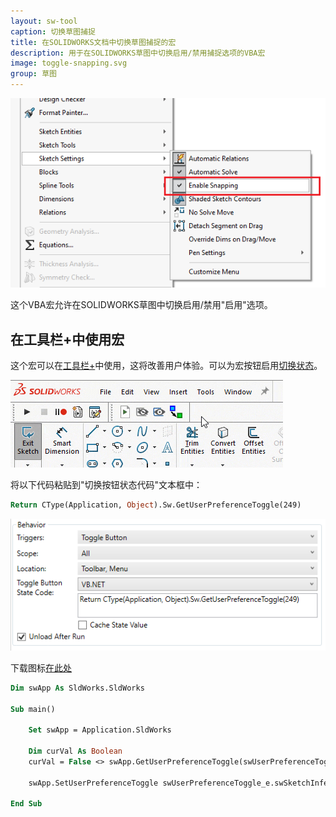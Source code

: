 ```yaml
---
layout: sw-tool
caption: 切换草图捕捉
title: 在SOLIDWORKS文档中切换草图捕捉的宏
description: 用于在SOLIDWORKS草图中切换启用/禁用捕捉选项的VBA宏
image: toggle-snapping.svg
group: 草图
---
```

![启用草图捕捉选项](enable-snapping-option.png)

这个VBA宏允许在SOLIDWORKS草图中切换启用/禁用"启用"选项。

## 在工具栏+中使用宏

这个宏可以在[工具栏+](https://cadplus.xarial.com/toolbar/)中使用，这将改善用户体验。可以为宏按钮启用[切换状态](https://cadplus.xarial.com/toolbar/configuration/toggles/)。

![启用捕捉切换按钮](enable-snapping-animation.gif)

将以下代码粘贴到"切换按钮状态代码"文本框中：

~~~ vb
Return CType(Application, Object).Sw.GetUserPreferenceToggle(249)
~~~

![处理切换按钮状态的代码](toggle-state-code.png)

下载图标[在此处](toggle-snapping.svg)

~~~ vb
Dim swApp As SldWorks.SldWorks

Sub main()

    Set swApp = Application.SldWorks
    
    Dim curVal As Boolean
    curVal = False <> swApp.GetUserPreferenceToggle(swUserPreferenceToggle_e.swSketchInference)
    
    swApp.SetUserPreferenceToggle swUserPreferenceToggle_e.swSketchInference, Not curVal
    
End Sub
~~~